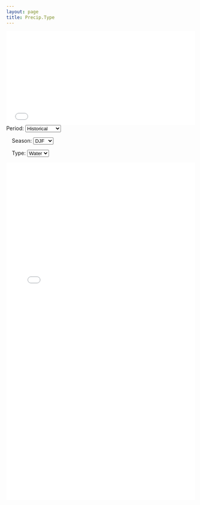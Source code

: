 ```yaml
---
layout: page 
title: Precip.Type
---
```


<iframe src="PLOT_GPType_hist_DJF_snow_interactive.html" 
        width="100%" 
        height="250px" 
        style="border:none;">
</iframe>





<div style="margin-bottom: 15px;">
  <label for="period">Period: </label>
  <select id="period">
    <option value="hist">Historical</option>
    <option value="rect">Recent</option>
    <option value="midc">Mid-Century</option>
  </select>

  <label for="season" style="margin-left: 15px;">Season: </label>
  <select id="season">
    <option value="DJF">DJF</option>
    <option value="MAM">MAM</option>
    <option value="JJA">JJA</option>
    <option value="SON">SON</option>
  </select>

  <label for="type" style="margin-left: 15px;">Type: </label>
  <select id="type">
    <option value="water">Water</option>
    <option value="sleet">Sleet</option>
    <option value="snow">Snow</option>
  </select>
</div>

<iframe id="plotFrame" src="GPType_hist_DJF_water.html" 
        width="100%" 
        height="900px" 
        style="border:none; opacity:1; transition: opacity 0.5s;">
</iframe>

<script>
  const periodSelect = document.getElementById('period');
  const seasonSelect = document.getElementById('season');
  const typeSelect = document.getElementById('type');
  const iframe = document.getElementById('plotFrame');

  function updatePlot() {
    const period = periodSelect.value;
    const season = seasonSelect.value;
    const type = typeSelect.value;

    const newSrc = `GPType_${period}_${season}_${type}.html`;

    // Fade out
    iframe.style.opacity = 0;
    setTimeout(() => {
      iframe.src = newSrc;
      // Fade in
      iframe.onload = () => { iframe.style.opacity = 1; };
    }, 400);
  }

  periodSelect.addEventListener('change', updatePlot);
  seasonSelect.addEventListener('change', updatePlot);
  typeSelect.addEventListener('change', updatePlot);
</script>
